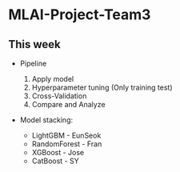 # MLAI-Project-Team3
## This week

* Pipeline
    1. Apply model
    2. Hyperparameter tuning (Only training test)
    3. Cross-Validation
    4. Compare and Analyze

* Model stacking:
    - LightGBM - EunSeok
    - RandomForest - Fran
    - XGBoost - Jose
    - CatBoost - SY
